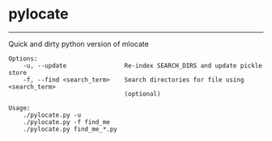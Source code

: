 # pylocate
----------
Quick and dirty python version of mlocate

```
Options:
    -u, --update                Re-index SEARCH_DIRS and update pickle store
    -f, --find <search_term>    Search directories for file using <search_term>
                                (optional)

Usage:
    ./pylocate.py -u
    ./pylocate.py -f find_me
    ./pylocate.py find_me_*.py
```
